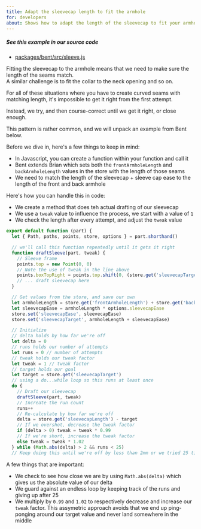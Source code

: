 ```yaml
---
title: Adapt the sleevecap length to fit the armhole
for: developers
about: Shows how to adapt the length of the sleevecap to fit your armhole
---
```


<Note>

##### See this example in our source code

-   [packages/bent/src/sleeve.js](https://github.com/freesewing/freesewing/blob/develop/packages/bent/src/sleeve.js)

</Note>

Fitting the sleevecap to the armhole means that we need to make sure the length
of the seams match.\
A similar challenge is to fit the collar to the neck opening and so on.

For all of these situations where you have to create curved seams with matching
length, it's impossible to get it right from the first attempt.

Instead, we try, and then course-correct until we get it right, or close enough.

This pattern is rather common, and we will unpack an example from Bent below.

Before we dive in, here's a few things to keep in mind:

-   In Javascript, you can create a function within your function and call it
-   Bent extends Brian which sets both the `frontArmholeLength` and `backArmholeLength` values in the store with the length of those seams
-   We need to match the length of the sleevecap + sleeve cap ease to the length of the front and back armhole

Here's how you can handle this in code:

-   We create a method that does teh actual drafting of our sleevecap
-   We use a `tweak` value to influence the process, we start with a value of `1`
-   We check the length after every attempt, and adjust the `tweak` value

```js
export default function (part) {
  let { Path, paths, points, store, options } = part.shorthand()

  // we'll call this function repeatedly until it gets it right
  function draftSleeve(part, tweak) {
    // Sleeve frame
    points.top = new Point(0, 0)
    // Note the use of tweak in the line above
    points.boxTopRight = points.top.shift(0, (store.get('sleevecapTarget') / 5.8) * tweak)
    // ... draft sleevecap here
  }

  // Get values from the store, and save our own
  let armholeLength = store.get('frontArmholeLength') + store.get('backArmholeLength')
  let sleevecapEase = armholeLength * options.sleevecapEase
  store.set('sleevecapEase', sleevecapEase)
  store.set('sleevecapTarget', armholeLength + sleevecapEase)

  // Initialize
  // delta holds by how far we're off
  let delta = 0 
  // runs holds our number of attempts
  let runs = 0 // number of attempts
  // tweak holds our tweak factor
  let tweak = 1 // tweak factor
  // target holds our goal
  let target = store.get('sleevecapTarget')
  // using a do...while loop so this runs at least once
  do { 
    // Draft our sleevecap
    draftSleeve(part, tweak)
    // Increate the run count
    runs++
    // Re-calculate by how far we're off
    delta = store.get('sleevecapLength') - target 
    // If we overshot, decrease the tweak factor
    if (delta > 0) tweak = tweak * 0.99 
    // If we're short, increase the tweak factor
    else tweak = tweak * 1.02 
  } while (Math.abs(delta) > 2 && runs < 25) 
  // Keep doing this until we're off by less than 2mm or we tried 25 times
```

A few things that are important:

-   We check to see how close we are by using `Math.abs(delta)` which gives us the absolute value of our delta
-   We guard against an endless loop by keeping track of the runs and giving up after 25
-   We multiply by `0.99` and `1.02` to respectively decrease and increase our `tweak` factor.
    This assymetric approach avoids that we end up ping-ponging around our target value and never land somewhere in the middle
